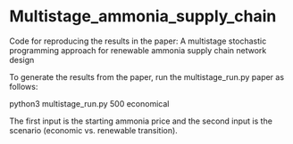 # Multistage_ammonia_supply_chain
Code for reproducing the results in the paper: A multistage stochastic programming approach for renewable ammonia supply chain network design

To generate the results from the paper, run the multistage_run.py paper as follows:

python3 multistage_run.py 500 economical

The first input is the starting ammonia price and the second input is the scenario (economic vs. renewable transition).
